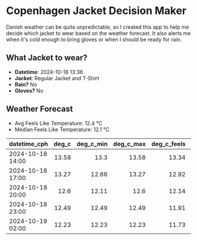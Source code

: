 
# Copenhagen Jacket Decision Maker

Danish weather can be quite unpredictable, so I created this app to help me decide which jacket to wear based on the weather forecast. 
It also alerts me when it's cold enough to bring gloves or when I should be ready for rain.

## What Jacket to wear?

- **Datetime**: 2024-10-18 13:36
- **Jacket**: Regular Jacket and T-Shirt
- **Rain?** No
- **Gloves?** No

## Weather Forecast
- Avg Feels Like Temperature: 12.4 °C
- Median Feels Like Temperature: 12.1 °C

| datetime_cph     |   deg_c |   deg_c_min |   deg_c_max |   deg_c_feels | weather   | wind   | rain   |
|:-----------------|--------:|------------:|------------:|--------------:|:----------|:-------|:-------|
| 2024-10-18 14:00 |   13.58 |       13.3  |       13.58 |         13.34 | Clouds    | Low    | None   |
| 2024-10-18 17:00 |   13.27 |       12.66 |       13.27 |         12.92 | Clouds    | Low    | None   |
| 2024-10-18 20:00 |   12.6  |       12.11 |       12.6  |         12.14 | Clouds    | Low    | None   |
| 2024-10-18 23:00 |   12.49 |       12.49 |       12.49 |         11.91 | Clouds    | Low    | None   |
| 2024-10-19 02:00 |   12.23 |       12.23 |       12.23 |         11.73 | Clouds    | Low    | None   |
        
